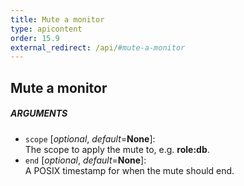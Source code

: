 ```yaml
---
title: Mute a monitor
type: apicontent
order: 15.9
external_redirect: /api/#mute-a-monitor
---
```


## Mute a monitor

##### ARGUMENTS
* `scope` [*optional*, *default*=**None**]:  
    The scope to apply the mute to, e.g. **role:db**.
* `end` [*optional*, *default*=**None**]:  
    A POSIX timestamp for when the mute should end.